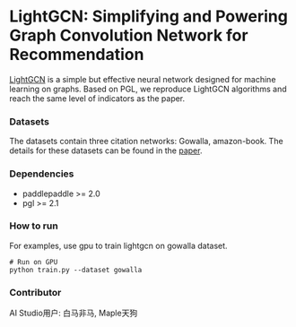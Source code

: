 # LightGCN: Simplifying and Powering Graph Convolution Network for Recommendation 

[LightGCN](https://arxiv.org/pdf/2002.02126.pdf) is a simple but effective neural network designed for machine learning on graphs. Based on PGL, we reproduce LightGCN algorithms and reach the same level of indicators as the paper.

### Datasets

The datasets contain three citation networks: Gowalla, amazon-book. The details for these datasets can be found in the [paper](https://arxiv.org/abs/2002.02126).

### Dependencies

- paddlepaddle >= 2.0 
- pgl >= 2.1

### How to run

For examples, use gpu to train lightgcn on gowalla dataset.
```
# Run on GPU
python train.py --dataset gowalla
```

### Contributor

AI Studio用户: 白马非马, Maple天狗
